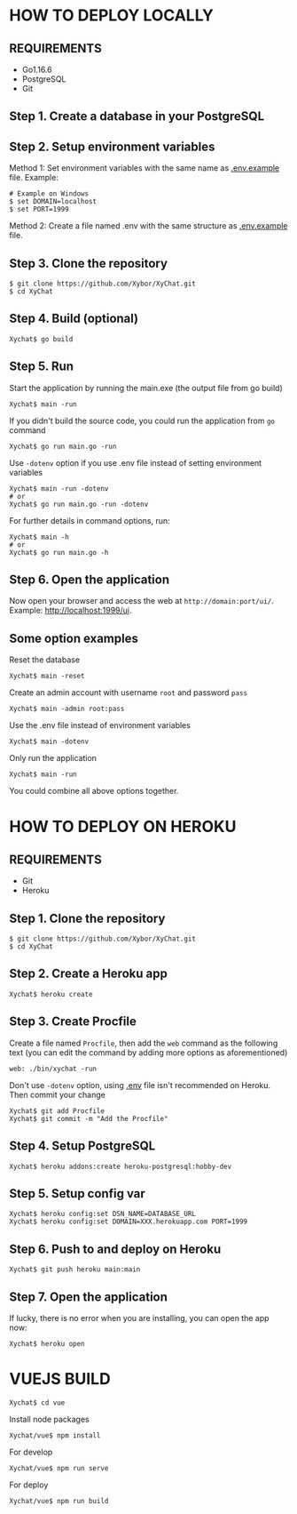 # HOW TO DEPLOY LOCALLY

## REQUIREMENTS

- Go1.16.6
- PostgreSQL
- Git

## Step 1. Create a database in your PostgreSQL

## Step 2. Setup environment variables

Method 1: Set environment variables with the same name as [.env.example](./.env.example) file. Example:

```shell
# Example on Windows
$ set DOMAIN=localhost
$ set PORT=1999
```

Method 2: Create a file named .env with the same structure as [.env.example](./.env.example) file.

## Step 3. Clone the repository

```shell
$ git clone https://github.com/Xybor/XyChat.git
$ cd XyChat
```

## Step 4. Build (optional)

```shell
Xychat$ go build
```

## Step 5. Run

Start the application by running the main.exe (the output file from go build)

```shell
Xychat$ main -run
```

If you didn't build the source code, you could run the application from `go` command

```shell
Xychat$ go run main.go -run
```

Use `-dotenv` option if you use .env file instead of setting environment variables

```shell
Xychat$ main -run -dotenv
# or
Xychat$ go run main.go -run -dotenv
```

For further details in command options, run:

```shell
Xychat$ main -h
# or
Xychat$ go run main.go -h
```

## Step 6. Open the application

Now open your browser and access the web at `http://domain:port/ui/`. Example: [http://localhost:1999/ui](http://localhost:1999/ui).

## Some option examples

Reset the database

```shell
Xychat$ main -reset
```

Create an admin account with username `root` and password `pass`

```shell
Xychat$ main -admin root:pass
```

Use the .env file instead of environment variables

```shell
Xychat$ main -dotenv
```

Only run the application

```shell
Xychat$ main -run
```

You could combine all above options together.

# HOW TO DEPLOY ON HEROKU

## REQUIREMENTS

- Git
- Heroku

## Step 1. Clone the repository

```shell
$ git clone https://github.com/Xybor/XyChat.git
$ cd XyChat
```

## Step 2. Create a Heroku app

```shell
Xychat$ heroku create
```

## Step 3. Create Procfile

Create a file named `Procfile`, then add the `web` command as the following text (you can edit the command by adding more options as aforementioned)

```
web: ./bin/xychat -run
```

Don't use `-dotenv` option, using [.env]() file isn't recommended on Heroku. Then commit your change

```shell
Xychat$ git add Procfile
Xychat$ git commit -m "Add the Procfile"
```

## Step 4. Setup PostgreSQL

```shell
Xychat$ heroku addons:create heroku-postgresql:hobby-dev
```

## Step 5. Setup config var

```shell
Xychat$ heroku config:set DSN_NAME=DATABASE_URL
Xychat$ heroku config:set DOMAIN=XXX.herokuapp.com PORT=1999
```

## Step 6. Push to and deploy on Heroku

```shell
Xychat$ git push heroku main:main
```

## Step 7. Open the application

If lucky, there is no error when you are installing, you can open the app now:

```shell
Xychat$ heroku open
```


# VUEJS BUILD

```shell
Xychat$ cd vue
```

Install node packages

```shell
Xychat/vue$ npm install
```

For develop

```shell
Xychat/vue$ npm run serve
```

For deploy

```shell
Xychat/vue$ npm run build
```

